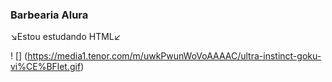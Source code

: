 ### Barbearia Alura
↘️Estou estudando HTML↙️









! [] (https://media1.tenor.com/m/uwkPwunWoVoAAAAC/ultra-instinct-goku-vi%CE%BFlet.gif)  
